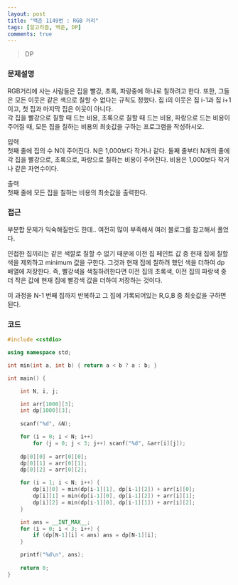 ```yaml
---
layout: post
title: "백준 1149번 : RGB 거리"
tags: [알고리즘, 백준, DP]
comments: true
---
```


> DP  

### 문제설명  
RGB거리에 사는 사람들은 집을 빨강, 초록, 파랑중에 하나로 칠하려고 한다. 또한, 그들은 모든 이웃은 같은 색으로 칠할 수 없다는 규칙도 정했다.
집 i의 이웃은 집 i-1과 집 i+1이고, 첫 집과 마지막 집은 이웃이 아니다.  
각 집을 빨강으로 칠할 때 드는 비용, 초록으로 칠할 때 드는 비용, 파랑으로 드는 비용이 주어질 때, 모든 집을 칠하는 비용의 최솟값을 구하는 프로그램을 작성하시오.  

입력  
첫째 줄에 집의 수 N이 주어진다. N은 1,000보다 작거나 같다. 둘째 줄부터 N개의 줄에 각 집을 빨강으로, 초록으로, 파랑으로 칠하는 비용이 주어진다. 비용은 1,000보다 작거나 같은 자연수이다.  

출력  
첫째 줄에 모든 집을 칠하는 비용의 최솟값을 출력한다.  

### 접근  
부분합 문제가 익숙해질만도 한데.. 여전히 많이 부족해서 여러 블로그를 참고해서 풀었다.  

인접한 집끼리는 같은 색깔로 칠할 수 없기 때문에 이전 집 페인트 값 중 현재 집에 칠할 색을 제외하고 minimum 값을 구한다. 그것과 현재 집에 칠하려 했던 색을 더하여 dp 배열에 저장한다. 즉, 빨강색을 색칠하려한다면 이전 집의 초록색, 이전 집의 파랑색 중 더 작은 값에 현재 집에 빨강색 값을 더하여 저장하는 것이다.  

이 과정을 N-1 번째 집까지 반복하고 그 집에 기록되어있는 R,G,B 중 최솟값을 구하면 된다.  

### 코드  
~~~c++
#include <cstdio>

using namespace std;

int min(int a, int b) { return a < b ? a : b; }

int main() {

    int N, i, j;

    int arr[1000][3];
    int dp[1000][3];
    
    scanf("%d", &N);

    for (i = 0; i < N; i++)
        for (j = 0; j < 3; j++) scanf("%d", &arr[i][j]);
    
    dp[0][0] = arr[0][0];
    dp[0][1] = arr[0][1];
    dp[0][2] = arr[0][2];

    for (i = 1; i < N; i++) {
        dp[i][0] = min(dp[i-1][1], dp[i-1][2]) + arr[i][0];
        dp[i][1] = min(dp[i-1][0], dp[i-1][2]) + arr[i][1];
        dp[i][2] = min(dp[i-1][0], dp[i-1][1]) + arr[i][2];
    }

    int ans = __INT_MAX__;
    for (i = 0; i < 3; i++) {
        if (dp[N-1][i] < ans) ans = dp[N-1][i];
    }

    printf("%d\n", ans);
    
    return 0;
}
~~~